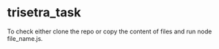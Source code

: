# trisetra_task

To check either clone the repo or copy the content of files and run node file_name.js.
